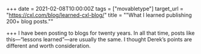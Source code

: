 +++
date = 2021-02-08T10:00:00Z
tags = ["movabletype"]
target_url = "https://cxl.com/blog/learned-cxl-blog/"
title = "\"What I learned publishing 200+ blog posts.\""

+++
I have been posting to blogs for twenty years. In all that time, posts like this—“lessons learned”—are usually the same. I thought Derek’s points are different and worth consideration.